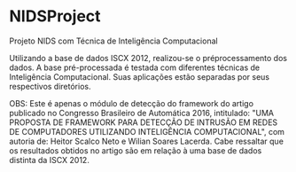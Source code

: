 # NIDSProject
Projeto NIDS com Técnica de Inteligência Computacional

Utilizando a base de dados ISCX 2012, realizou-se o préprocessamento dos dados. 
A base pré-processada é testada com diferentes técnicas de Inteligência Computacional. 
Suas aplicações estão separadas por seus respectivos diretórios. 

OBS: Este é apenas o módulo de detecção do framework do artigo publicado no Congresso Brasileiro de Automática 2016, intitulado: "UMA PROPOSTA DE FRAMEWORK PARA DETECÇÃO DE INTRUSÃO EM REDES DE COMPUTADORES UTILIZANDO INTELIGÊNCIA COMPUTACIONAL", com autoria de: Heitor Scalco Neto e Wilian Soares Lacerda. Cabe ressaltar que os resultados obtidos no artigo são em relação à uma base de dados distinta da ISCX 2012.

